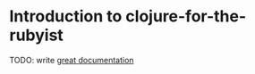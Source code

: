# Introduction to clojure-for-the-rubyist

TODO: write [great documentation](http://jacobian.org/writing/great-documentation/what-to-write/)
